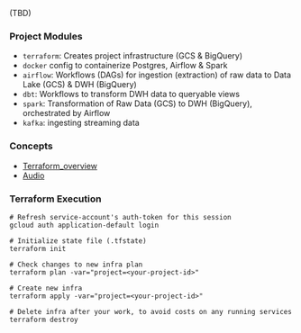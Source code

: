 (TBD)

### Project Modules
* `terraform`: Creates project infrastructure (GCS & BigQuery) 
* `docker` config to containerize Postgres, Airflow & Spark
* `airflow`: Workflows (DAGs) for ingestion (extraction) of raw data to Data Lake (GCS) & DWH (BigQuery)
* `dbt`: Workflows to transform DWH data to queryable views
* `spark`: Transformation of Raw Data (GCS) to DWH (BigQuery), orchestrated by Airflow
* `kafka`: ingesting streaming data

### Concepts
* [Terraform_overview](../1_terraform_overview.md)
* [Audio](https://drive.google.com/file/d/1IqMRDwJV-m0v9_le_i2HA_UbM_sIWgWx/view?usp=sharing)

### Terraform Execution

```shell
# Refresh service-account's auth-token for this session
gcloud auth application-default login

# Initialize state file (.tfstate)
terraform init

# Check changes to new infra plan
terraform plan -var="project=<your-project-id>"
```

```shell
# Create new infra
terraform apply -var="project=<your-project-id>"
```

```shell
# Delete infra after your work, to avoid costs on any running services
terraform destroy
```

